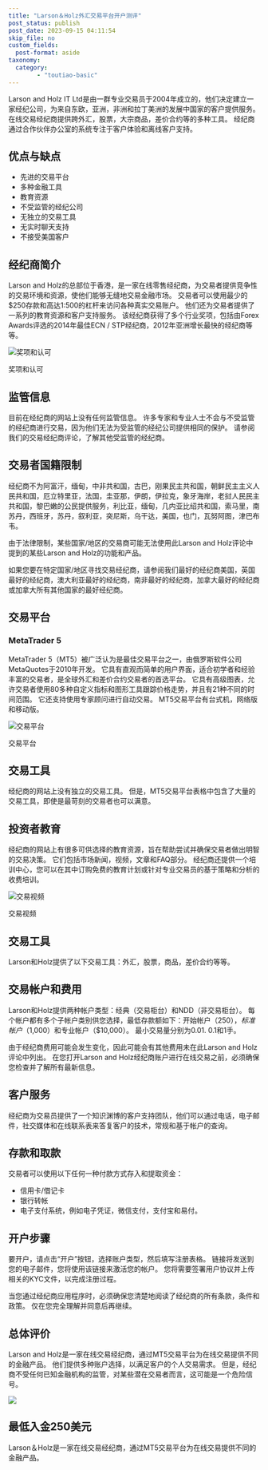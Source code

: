 ```yaml
---
title: "Larson＆Holz外汇交易平台开户测评"
post_status: publish
post_date: 2023-09-15 04:11:54
skip_file: no
custom_fields: 
  post-format: aside
taxonomy:
  category:
        - "toutiao-basic"
---
```


Larson and Holz IT Ltd是由一群专业交易员于2004年成立的，他们决定建立一家经纪公司，为来自东欧，亚洲，非洲和拉丁美洲的发展中国家的客户提供服务。 在线交易经纪商提供跨外汇，股票，大宗商品，差价合约等的多种工具。 经纪商通过合作伙伴办公室的系统专注于客户体验和离线客户支持。

## 优点与缺点

- 先进的交易平台
- 多种金融工具
- 教育资源
- 不受监管的经纪公司
- 无独立的交易工具
- 无实时聊天支持
- 不接受美国客户

## 经纪商简介

Larson and Holz的总部位于香港，是一家在线零售经纪商，为交易者提供竞争性的交易环境和资源，使他们能够无缝地交易金融市场。 交易者可以使用最少的$250存款和高达1:500的杠杆来访问各种真实交易账户。 他们还为交易者提供了一系列的教育资源和客户支持服务。 该经纪商获得了多个行业奖项，包括由Forex Awards评选的2014年最佳ECN / STP经纪商，2012年亚洲增长最快的经纪商等等。

![奖项和认可](https://cdn.fendou.la/funstoutiao/2020/11/Larson-and-Holz-Review-Awards-and-Recognition--1024x364.jpg "奖项和认可")

奖项和认可

## 监管信息

目前在经纪商的网站上没有任何监管信息。 许多专家和专业人士不会与不受监管的经纪商进行交易，因为他们无法为受监管的经纪公司提供相同的保护。 请参阅我们的交易经纪商评论，了解其他受监管的经纪商。

## 交易者国籍限制

经纪商不为阿富汗，缅甸，中非共和国，古巴，刚果民主共和国，朝鲜民主主义人民共和国，厄立特里亚，法国，圭亚那，伊朗，伊拉克，象牙海岸，老挝人民民主共和国，黎巴嫩的公民提供服务，利比亚，缅甸，几内亚比绍共和国，索马里，南苏丹，西班牙，苏丹，叙利亚，突尼斯，乌干达，美国，也门，瓦努阿图，津巴布韦。

由于法律限制，某些国家/地区的交易商可能无法使用此Larson and Holz评论中提到的某些Larson and Holz的功能和产品。

如果您要在特定国家/地区寻找交易经纪商，请参阅我们最好的经纪商美国，英国最好的经纪商，澳大利亚最好的经纪商，南非最好的经纪商，加拿大最好的经纪商或加拿大所有其他国家的最好经纪商。

## 交易平台

### MetaTrader 5

MetaTrader 5（MT5）被广泛认为是最佳交易平台之一，由俄罗斯软件公司MetaQuotes于2010年开发。 它具有直观而简单的用户界面，适合初学者和经验丰富的交易者，是全球外汇和差价合约交易者的首选平台。 它具有高级图表，允许交易者使用80多种自定义指标和图形工具跟踪价格走势，并且有21种不同的时间范围。 它还支持使用专家顾问进行自动交易。 MT5交易平台有台式机，网络版和移动版。

![交易平台](https://cdn.fendou.la/funstoutiao/2020/11/Larson-and-Holz-Review-Trading-Platform-.jpg "交易平台")

交易平台

## 交易工具

经纪商的网站上没有独立的交易工具。 但是，MT5交易平台表格中包含了大量的交易工具，即使是最苛刻的交易者也可以满意。

## 投资者教育

经纪商的网站上有很多可供选择的教育资源，旨在帮助尝试并确保交易者做出明智的交易决策。 它们包括市场新闻，视频，文章和FAQ部分。 经纪商还提供一个培训中心，您可以在其中订购免费的教育计划或针对专业交易员的基于策略和分析的收费培训。

![交易视频](https://cdn.fendou.la/funstoutiao/2020/11/Larson-and-Holz-Review-Videos.png "交易视频")

交易视频

## 交易工具

Larson和Holz提供了以下交易工具：外汇，股票，商品，差价合约等等。

## 交易帐户和费用

Larson和Holz提供两种帐户类型：经典（交易柜台）和NDD（非交易柜台）。 每个帐户都有多个子帐户类别供您选择，最低存款额如下：开始帐户（$250），标准帐户（$1,000）和专业帐户（$10,000）。 最小交易量分别为0.01. 0.1和1手。

由于经纪商费用可能会发生变化，因此可能会有其他费用未在此Larson and Holz评论中列出。 在您打开Larson and Holz经纪商账户进行在线交易之前，必须确保您检查并了解所有最新信息。

## 客户服务

经纪商为交易员提供了一个知识渊博的客户支持团队，他们可以通过电话，电子邮件，社交媒体和在线联系表来答复客户的技术，常规和基于帐户的查询。

## 存款和取款

交易者可以使用以下任何一种付款方式存入和提取资金：

- 信用卡/借记卡
- 银行转帐
- 电子支付系统，例如电子凭证，微信支付，支付宝和易付。

## 开户步骤

要开户，请点击“开户”按钮，选择账户类型，然后填写注册表格。 链接将发送到您的电子邮件，您将使用该链接来激活您的帐户。 您将需要签署用户协议并上传相关的KYC文件，以完成注册过程。

当您通过经纪商应用程序时，必须确保您清楚地阅读了经纪商的所有条款，条件和政策。 仅在您完全理解并同意后再继续。

## 总体评价

Larson and Holz是一家在线交易经纪商，通过MT5交易平台为在线交易提供不同的金融产品。 他们提供多种账户选择，以满足客户的个人交易需求。 但是，经纪商不受任何已知金融机构的监管，对某些潜在交易者而言，这可能是一个危险信号。

![](https://cdn.fendou.la/funstoutiao/2020/11/Larson-and-Holz-Logo.png)

## 最低入金250美元

Larson＆Holz是一家在线交易经纪商，通过MT5交易平台为在线交易提供不同的金融产品。
